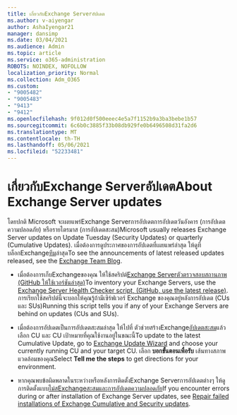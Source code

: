 ```yaml
---
title: เกี่ยวกับExchange Serverอัปเดต
ms.author: v-aiyengar
author: AshaIyengar21
manager: dansimp
ms.date: 03/04/2021
ms.audience: Admin
ms.topic: article
ms.service: o365-administration
ROBOTS: NOINDEX, NOFOLLOW
localization_priority: Normal
ms.collection: Adm_O365
ms.custom:
- "9005482"
- "9005483"
- "9413"
- "9412"
ms.openlocfilehash: 9f012d0f500eeec4e5a7f1152b9a3ba3bebe1b57
ms.sourcegitcommit: 6c6b0c3885f33b08db929fe0b6496508d31fa2d6
ms.translationtype: MT
ms.contentlocale: th-TH
ms.lasthandoff: 05/06/2021
ms.locfileid: "52233481"
---
```

# <a name="about-exchange-server-updates"></a><span data-ttu-id="7ed1a-102">เกี่ยวกับExchange Serverอัปเดต</span><span class="sxs-lookup"><span data-stu-id="7ed1a-102">About Exchange Server updates</span></span>

<span data-ttu-id="7ed1a-103">โดยปกติ Microsoft จะเผยแพร่Exchange Serverการอัปเดตการอัปเดตวันอังคาร (การอัปเดตความปลอดภัย) หรือรายไตรมาส (การอัปเดตสะสม)</span><span class="sxs-lookup"><span data-stu-id="7ed1a-103">Microsoft usually releases Exchange Server updates on Update Tuesday (Security Updates) or quarterly (Cumulative Updates).</span></span> <span data-ttu-id="7ed1a-104">เมื่อต้องการดูประกาศของการอัปเดตที่เผยแพร่ล่าสุด ให้ดูที่ บล็อกExchange[ทีม](https://aka.ms/ehlo)ล่าสุด</span><span class="sxs-lookup"><span data-stu-id="7ed1a-104">To see the announcements of latest released updates released, see the [Exchange Team Blog](https://aka.ms/ehlo).</span></span>

- <span data-ttu-id="7ed1a-105">เมื่อต้องการเก็บExchangeของคุณ ให้ใช้สคริปต์[Exchange Serverตัวตรวจสอบสถานภาพ (GitHub ให้ใช้เวอร์ชันล่าสุด)](https://aka.ms/ExchangeHealthChecker)</span><span class="sxs-lookup"><span data-stu-id="7ed1a-105">To inventory your Exchange Servers, use the [Exchange Server Health Checker script, (GitHub, use the latest release)](https://aka.ms/ExchangeHealthChecker).</span></span> <span data-ttu-id="7ed1a-106">การเรียกใช้สคริปต์นี้จะบอกให้คุณรู้ถ้ามีเซิร์ฟเวอร์ Exchange ของคุณอยู่หลังการอัปเดต (CUs และ SUs)</span><span class="sxs-lookup"><span data-stu-id="7ed1a-106">Running this script tells you if any of your Exchange Servers are behind on updates (CUs and SUs).</span></span>

- <span data-ttu-id="7ed1a-107">เมื่อต้องการอัปเดตเป็นการอัปเดตสะสมล่าสุด ให้ไปที่ ตัวช่วยสร้างExchange[อัปเดตสะสม](https://aka.ms/ExchangeUpdateWizard)แล้วเลือก CU และ CU เป้าหมายที่คุณใช้งานอยู่ในขณะนี้</span><span class="sxs-lookup"><span data-stu-id="7ed1a-107">To update to the latest Cumulative Update, go to [Exchange Update Wizard](https://aka.ms/ExchangeUpdateWizard) and choose your currently running CU and your target CU.</span></span> <span data-ttu-id="7ed1a-108">เลือก **บอกขั้นตอนเพื่อรับ** เส้นทางสภาพแวดล้อมของคุณ</span><span class="sxs-lookup"><span data-stu-id="7ed1a-108">Select **Tell me the steps** to get directions for your environment.</span></span>

- <span data-ttu-id="7ed1a-109">หากคุณพบข้อผิดพลาดในระหว่างหรือหลังการติดตั้งExchange Serverการอัปเดตต่างๆ ให้ดู การติดตั้งแบบ[ไม่สExchangeสะสมและการอัปเดตความปลอดภัย](https://docs.microsoft.com/exchange/troubleshoot/client-connectivity/exchange-security-update-issues)</span><span class="sxs-lookup"><span data-stu-id="7ed1a-109">If you encounter errors during or after installation of Exchange Server updates, see [Repair failed installations of Exchange Cumulative and Security updates](https://docs.microsoft.com/exchange/troubleshoot/client-connectivity/exchange-security-update-issues).</span></span>
